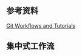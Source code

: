 ## 参考资料
[Git Workflows and Tutorials](https://github.com/oldratlee/translations/tree/master/git-workflows-and-tutorials)

## 集中式工作流
